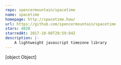 ```yaml
---
repo: spencermountain/spacetime
name: spacetime
homepage: http://spacetime.how/
url: https://github.com/spencermountain/spacetime
stars: 4020
starredAt: 2017-10-08T20:59:04Z
description: |-
    A lightweight javascript timezone library
---
```


[object Object]
